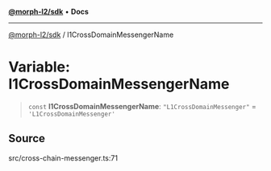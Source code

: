 [**@morph-l2/sdk**](../README.md) • **Docs**

***

[@morph-l2/sdk](../globals.md) / l1CrossDomainMessengerName

# Variable: l1CrossDomainMessengerName

> `const` **l1CrossDomainMessengerName**: `"L1CrossDomainMessenger"` = `'L1CrossDomainMessenger'`

## Source

src/cross-chain-messenger.ts:71
